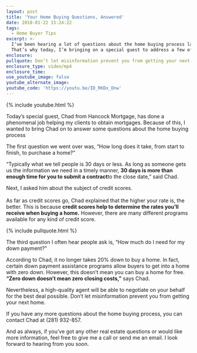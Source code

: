 ```yaml
---
layout: post
title: 'Your Home Buying Questions, Answered'
date: 2018-01-22 15:24:22
tags:
  - Home Buyer Tips
excerpt: >-
  I’ve been hearing a lot of questions about the home buying process lately.
  That’s why today, I’m bringing on a special guest to address a few of them.
enclosure:
pullquote: Don’t let misinformation prevent you from getting your next home.
enclosure_type: video/mp4
enclosure_time:
use_youtube_image: false
youtube_alternate_image:
youtube_code: 'https://youtu.be/ID_RKDx_Dnw'
---
```



{% include youtube.html %}

Today’s special guest, Chad from Hancock Mortgage, has done a phenomenal job helping my clients to obtain mortgages. Because of this, I wanted to bring Chad on to answer some questions about the home buying process

The first question we went over was, “How long does it take, from start to finish, to purchase a home?”

“Typically what we tell people is 30 days or less. As long as someone gets us the information we need in a timely manner, **30 days is more than enough time for you to submit a contract**to the close date,” said Chad.

Next, I asked him about the subject of credit scores.<br><br>As far as credit scores go, Chad explained that the higher your rate is, the better. This is because **credit scores help to determine the rates you’ll receive when buying a home.** However, there are many different programs available for any kind of credit score.

{% include pullquote.html %}

The third question I often hear people ask is, “How much do I need for my down payment?”

According to Chad, it no longer takes 20% down to buy a home. In fact, certain down payment assistance programs allow buyers to get into a home with zero down. However, this doesn’t mean you can buy a home for free. **“Zero down doesn’t mean zero closing costs,”** says Chad.

Nevertheless, a high-quality agent will be able to negotiate on your behalf for the best deal possible. Don’t let misinformation prevent you from getting your next home.

If you have any more questions about the home buying process, you can contact Chad at (281) 932-857.

And as always, if you’ve got any other real estate questions or would like more information, feel free to give me a call or send me an email. I look forward to hearing from you soon.